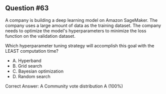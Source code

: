 ## Question #63

A company is building a deep learning model on Amazon SageMaker. The company uses a large amount of data as the training dataset. The company needs to optimize the model's hyperparameters to minimize the loss function on the validation dataset.

Which hyperparameter tuning strategy will accomplish this goal with the LEAST computation time?

- A. Hyperband
- B. Grid search
- C. Bayesian optimization
- D. Random search 

Correct Answer: 
A Community vote distribution A (100%)